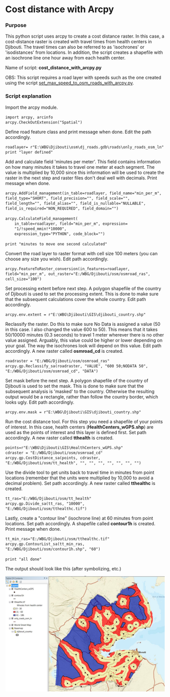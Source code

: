 # Cost distance with Arcpy

### Purpose
This python script uses arcpy to create a cost distance raster. In this case, a cost-distance raster is created with travel times from health centers in Djibouti. The travel times can also be referred to as 'isochrones' or 'isodistances' from locations.
In addition, the script creates a shapefile with an isochrone line one hour away from each health center.

Name of script: **cost_distance_with_arcpy.py**

OBS: This script requires a road layer with speeds such as the one created using the script [set_max_speed_to_osm_roads_with_arcpy.py](set_max_speed_to_osm_roads_with_arcpy.py).

### Script explanation

Import the arcpy module.
```
import arcpy, arcinfo
arcpy.CheckOutExtension("Spatial")
```
Define road feature class and print message when done. Edit the path accordingly.
```
roadlayer= r"E:\WBG\Djibouti\osm\dj_roads.gdb\roads\only_roads_osm_ln"
print "layer defined"
```
Add and calculate field 'minutes per meter'. This field contains information on how many minutes it takes to travel one meter at each segment. The value is multiplied by 10,000 since this information will be used to create the raster in the next step and raster files don't deal well with decimals.
Print message when done.
```
arcpy.AddField_management(in_table=roadlayer, field_name="min_per_m", field_type="SHORT", field_precision="", field_scale="", field_length="", field_alias="", field_is_nullable="NULLABLE", field_is_required="NON_REQUIRED", field_domain="")

arcpy.CalculateField_management(
    in_table=roadlayer, field="min_per_m", expression=
    "1/!speed_mmin!*10000",
    expression_type="PYTHON", code_block="")

print "minutes to move one second calculated"
```
Convert the road layer to raster format with cell size 100 meters (you can choose any size you wish). Edit path accordingly.
```
arcpy.FeatureToRaster_conversion(in_features=roadlayer, field="min_per_m", out_raster="E:/WBG/Djibouti/osm/osmroad_ras", cell_size="100")
```
Set processing extent before next step. A polygon shapefile of the country of Djibouti is used to set the processing extent. This is done to make sure that the subsequent calculations cover the whole country. Edit path accordingly.
```
arcpy.env.extent = r"E:\WBG\Djibouti\GIS\djibouti_country.shp"
```
Reclassify the raster. Do this to make sure No Data is assigned a value (50 in this case. I also changed the value 600 to 50). This means that it takes 50/10000 minutes (0.3 seconds) to travel 1 meter wherever there is no other value assigned. Arguably, this value could be higher or lower depending on your goal. The way the isochrones look will depend on this value.
Edit path accordingly. A new raster called **osmroad_cd** is created.
```
roadraster = "E:/WBG/Djibouti/osm/osmroad_ras"
arcpy.gp.Reclassify_sa(roadraster, "VALUE", "600 50;NODATA 50", "E:/WBG/Djibouti/osm/osmroad_cd", "DATA")
```
Set mask before the next step. A polygon shapefile of the country of Djibouti is used to set the mask. This is done to make sure that the subsequent analysis is 'masked' to the country. Otherwise the resulting output would be a rectangle, rather than follow the country border, which looks ugly. Edit path accordingly.
```
arcpy.env.mask = r"E:\WBG\Djibouti\GIS\djibouti_country.shp"
```
Run the cost distance tool. For this step you need a shapefile of your points of interest. In this case, health centers (**HealthCenters_wGPS.shp**) are used as the points of interest and this layer is defined first. Set path accordingly. A new raster called **tthealth** is created.
```
points=r"E:\WBG\Djibouti\GIS\HealthCenters_wGPS.shp"
cdraster = "E:/WBG/Djibouti/osm/osmroad_cd"
arcpy.gp.CostDistance_sa(points, cdraster, "E:/WBG/Djibouti/osm/tt_health", "", "", "", "", "", "", "")
```
Use the divide tool to get units back to travel time in minutes from point locations (remember that the units were multiplied by 10,000 to avoid a decimal problem). Set path accordingly. A new raster called **tthealthc** is created.
```
tt_ras="E:/WBG/Djibouti/osm/tt_health"
arcpy.gp.Divide_sa(tt_ras, "10000", "E:/WBG/Djibouti/osm/tthealthc.tif")
```
Lastly, create a "contour line" (isochrone line) at 60 minutes from point locations. Set path accordingly. A shapefile called **contour1h** is created. Print message when done.

```
tt_min_ras="E:/WBG/Djibouti/osm/tthealthc.tif"
arcpy.gp.ContourList_sa(tt_min_ras, "E:/WBG/Djibouti/osm/contour1h.shp", "60")

print "all done"
```
The output should look like this (after symbolizing, etc.)

![alt text](cost_distance_djibouti.jpg?raw=true "Cost-Distance isochrones Djibouti")
